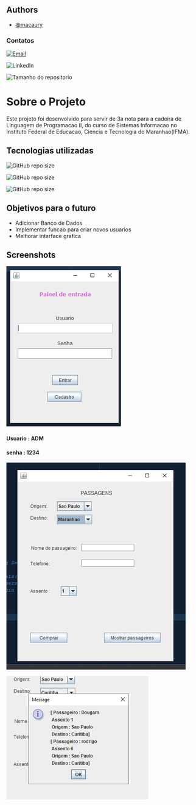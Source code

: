 
## Authors

- [@macaury](https://www.github.com/macaury)

### Contatos 



[![Email](https://img.shields.io/badge/Gmail-D14836?style=for-the-badge&logo=gmail&logoColor=white)](macauryDevs@gmail.com)

![LinkedIn](https://img.shields.io/badge/LinkedIn-0077B5?style=for-the-badge&logo=linkedin&logoColor=white)

![Tamanho do repositorio](https://img.shields.io/github/repo-size/macaury/Compra-de-passagem-de-onibus)




# Sobre o Projeto

Este projeto foi desenvolvido para servir de 3a nota para a cadeira de Linguagem de Programacao II, do curso de Sistemas Informacao no Instituto Federal de Educacao, Ciencia e Tecnologia do Maranhao(IFMA).




## Tecnologias utilizadas


![GitHub repo size](https://img.shields.io/badge/Java-ED8B00?style=for-the-badge&logo=java&logoColor=white)
 
![GitHub repo size](https://img.shields.io/badge/Windows-0078D6?style=for-the-badge&logo=windows&logoColor=white)
 
![GitHub repo size](https://img.shields.io/badge/apache%20netbeans-1B6AC6?style=for-the-badge&logo=apache%20netbeans%20IDE&logoColor=white)


## Objetivos para o futuro

- Adicionar Banco de Dados
- Implementar funcao para criar novos usuarios 
- Melhorar interface grafica



## Screenshots


![Tela de Login](https://github.com/macaury/Compra-de-passagem-de-onibus/blob/main/Screenshots/login.jpeg)


#### Usuario : ADM
#### senha : 1234


![Compra das passagens](https://github.com/macaury/Compra-de-passagem-de-onibus/blob/main/Screenshots/comprar%20passagens.jpeg)


![Passagens compradas](https://github.com/macaury/Compra-de-passagem-de-onibus/blob/main/Screenshots/passagens%20compradas.jpeg)

